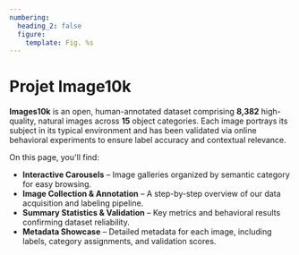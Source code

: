 ```yaml
---
numbering:
  heading_2: false
  figure:
    template: Fig. %s
---
```


# Projet Image10k

**Images10k** is an open, human-annotated dataset comprising **8,382** high-quality, natural images across **15** object categories. Each image portrays its subject in its typical environment and has been validated via online behavioral experiments to ensure label accuracy and contextual relevance.

On this page, you'll find:

* **Interactive Carousels** – Image galleries organized by semantic category for easy browsing.
* **Image Collection & Annotation** – A step-by-step overview of our data acquisition and labeling pipeline.
* **Summary Statistics & Validation** – Key metrics and behavioral results confirming dataset reliability.
* **Metadata Showcase** – Detailed metadata for each image, including labels, category assignments, and validation scores.

